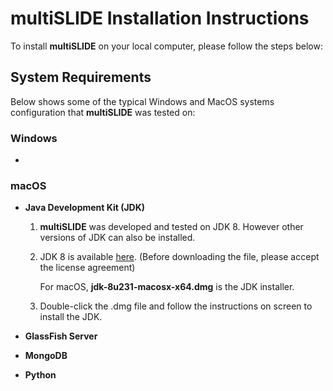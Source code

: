 # multiSLIDE Installation Instructions  

To install **multiSLIDE** on your local computer, please follow the steps below: 

## System Requirements


Below shows some of the typical Windows and MacOS systems configuration that **multiSLIDE** was tested on:  

### Windows 

* 


### macOS

* **Java Development Kit (JDK)**

	1.	**multiSLIDE** was developed and tested on JDK 8. However other versions of JDK can also be installed. 
	2.	JDK 8 is available [here](https://www.oracle.com/technetwork/java/javase/downloads/jdk8-downloads-2133151.html). (Before downloading the file, please accept the license agreement)

	  	For macOS, **jdk-8u231-macosx-x64.dmg** is the JDK installer. 
	3.	Double-click the .dmg file and follow the instructions on screen to install the JDK.

* **GlassFish Server**
* **MongoDB**
* **Python**





